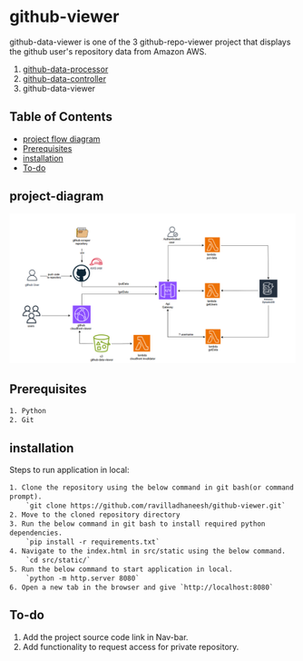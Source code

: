 # github-viewer

github-data-viewer is one of the 3 github-repo-viewer project that displays the github user's repository data from Amazon AWS.

1. [github-data-processor](https://github.com/ravilladhaneesh/github-scraper)
2. [github-data-controller](https://github.com/ravilladhaneesh/github-manager)
3. github-data-viewer

## Table of Contents

- [project flow diagram](#project-diagram)
- [Prerequisites](#Prerequisites)
- [installation](#installation)
- [To-do](#To-do)


## project-diagram

![project flow diagram](src/static/images/project-final-diagram.png)


## Prerequisites

    1. Python
    2. Git


## installation

Steps to run application in local:

    1. Clone the repository using the below command in git bash(or command prompt).
        `git clone https://github.com/ravilladhaneesh/github-viewer.git`
    2. Move to the cloned repository directory
    3. Run the below command in git bash to install required python dependencies.
        `pip install -r requirements.txt`
    4. Navigate to the index.html in src/static using the below command.
        `cd src/static/`
    5. Run the below command to start application in local.
        `python -m http.server 8080`
    6. Open a new tab in the browser and give `http://localhost:8080`



## To-do

1. Add the project source code link in Nav-bar.
2. Add functionality to request access for private repository.



